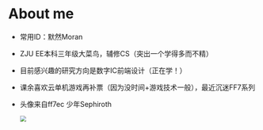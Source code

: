 # About me

- 常用ID：默然Moran

- ZJU EE本科三年级大菜鸟，辅修CS（突出一个学得多而不精）

- 目前感兴趣的研究方向是数字IC前端设计（正在学！）






- 课余喜欢云单机游戏再补票（因为没时间+游戏技术一般），最近沉迷FF7系列

- 头像来自ff7ec 少年Sephiroth

  <img src="D:\桌面\userMoran.github.io\docs\self_intro\images\sephi lily.png" style="zoom:75%;" />

